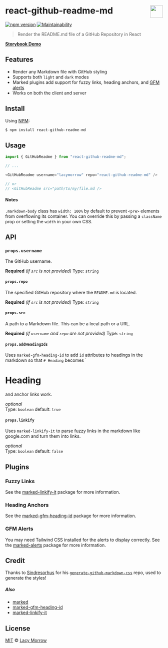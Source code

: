 # react-github-readme-md [<img src="https://github.com/lacymorrow/crossover/raw/master/src/static/meta/patreon-button.webp" style="height:40px;" height="40" align="right" />](https://www.patreon.com/bePatron?u=55065733)
[![npm version](https://badge.fury.io/js/react-github-readme-md.svg)](https://badge.fury.io/js/react-github-readme-md) [![Maintainability](https://api.codeclimate.com/v1/badges/182efedf2a8b7f1ac89c/maintainability)](https://codeclimate.com/github/lacymorrow/react-github-readme-md/maintainability)

> Render the README.md file of a GitHub Repository in React

[**Storybook Demo**](https://www.chromatic.com/component?appId=6528a9ef83709c394594fc93&csfId=lacymorrow-react-github-readme-md&buildNumber=5&k=6528ae3054fd2afdd25fb253-1200px-interactive-true&h=3&b=-1)

## Features
 * Render any Markdown file with GitHub styling
 * Supports both `light` and `dark` modes
 * Marked plugins add support for fuzzy links, heading anchors, and [GFM alerts](https://github.com/orgs/community/discussions/16925)
 * Works on both the client and server


## Install

Using [NPM](https://npmjs.com):

```bash
$ npm install react-github-readme-md
```


## Usage
```js
import { GitHubReadme } from "react-github-readme-md";

// ...

<GitHubReadme username="lacymorrow" repo="react-github-readme-md" />

// or 
// <GitHubReadme src="path/to/my/file.md />

```

#### Notes

`.markdown-body` class has `width: 100%` by default to prevent `<pre>` elements from overflowing its container. You can override this by passing a `className` prop or setting the `width` in your own CSS.

## API

### `props.username`

The GitHub username.

__**Required**__ _(if `src` is not provided)_
Type: `string`

#### `props.repo`

The specified GitHub repository where the `README.md` is located.

__**Required**__  _(if `src` is not provided)_
Type: `string`

#### `props.src`

A path to a Markdown file. This can be a local path or a URL.

__**Required**__ _(if `username` and `repo` are not provided)_
Type: `string`


#### `props.addHeadingIds`

Uses `marked-gfm-heading-id` to add `id` attributes to headings in the markdown so that `# Heading` becomes `<h1 id="heading">Heading</h1> and anchor links work.

_optional_  
Type: `boolean`
default: `true`

#### `props.linkify`

Uses `marked-linkify-it` to parse fuzzy links in the markdown like google.com and turn them into links.

_optional_  
Type: `boolean`
default: `false`


## Plugins

### Fuzzy Links

See the [marked-linkify-it](https://www.npmjs.com/package/marked-linkify-it) package for more information.

### Heading Anchors

See the [marked-gfm-heading-id](https://www.npmjs.com/package/marked-gfm-heading-id) package for more information.

### GFM Alerts

You may need Tailwind CSS installed for the alerts to display correctly.
See the [marked-alerts](https://github.com/bent10/marked-extensions/tree/main/packages/alerts) package for more information.


## Credit

Thanks to [Sindresorhus](https://github.com/sindresorhus) for his [`generate-github-markdown-css`](https://github.com/sindresorhus/generate-github-markdown-css) repo, used to generate the styles!

##### Also
- [marked](https://github.com/markedjs/marked)
- [marked-gfm-heading-id](https://www.npmjs.com/package/marked-gfm-heading-id)
- [marked-linkify-it](https://www.npmjs.com/package/marked-linkify-it)

## License
[MIT](http://opensource.org/licenses/MIT) © [Lacy Morrow](http://lacymorrow.com)
